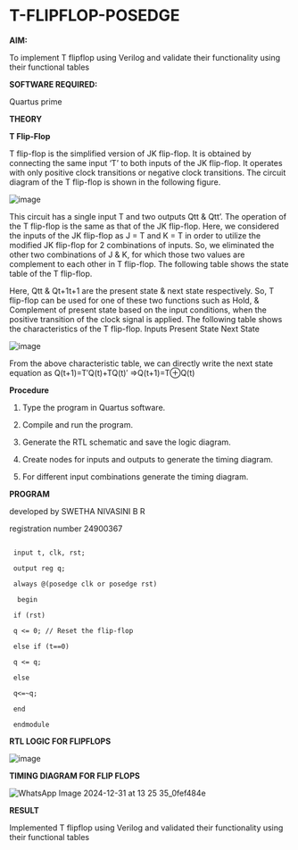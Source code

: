 # T-FLIPFLOP-POSEDGE

**AIM:**

To implement  T flipflop using Verilog and validate their functionality using their functional tables

**SOFTWARE REQUIRED:**

Quartus prime

**THEORY**

**T Flip-Flop**

T flip-flop is the simplified version of JK flip-flop. It is obtained by connecting the same input ‘T’ to both inputs of the JK flip-flop. It operates with only positive clock transitions or negative clock transitions. The circuit diagram of the T flip-flop is shown in the following figure.

![image](https://github.com/naavaneetha/T-FLIPFLOP-POSEDGE/assets/154305477/458a68fe-2d08-4a9d-ac4f-7ae0480ce0bd)

 
This circuit has a single input T and two outputs Qtt & Qtt’. The operation of the T flip-flop is the same as that of the JK flip-flop. Here, we considered the inputs of the JK flip-flop as J = T and K = T in order to utilize the modified JK flip-flop for 2 combinations of inputs. So, we eliminated the other two combinations of J & K, for which those two values are complement to each other in T flip-flop. The following table shows the state table of the T flip-flop.

Here, Qtt & Qt+1t+1 are the present state & next state respectively. So, T flip-flop can be used for one of these two functions such as Hold, & Complement of present state based on the input conditions, when the positive transition of the clock signal is applied. The following table shows the characteristics of the T flip-flop. Inputs Present State Next State

![image](https://github.com/naavaneetha/T-FLIPFLOP-POSEDGE/assets/154305477/cdd7fb32-539f-4b66-bb8d-f305a153c886)

 
From the above characteristic table, we can directly write the next state equation as Q(t+1)=T′Q(t)+TQ(t)′ ⇒Q(t+1)=T⊕Q(t)

**Procedure**


1. Type the program in Quartus software.

2. Compile and run the program.

3. Generate the RTL schematic and save the logic diagram.

4. Create nodes for inputs and outputs to generate the timing diagram.

5. For different input combinations generate the timing diagram.


**PROGRAM**

developed by SWETHA NIVASINI B R 



registration number 24900367



   ``` module t_ff_ (t, clk, rst, q);
    
    input t, clk, rst;
    
    output reg q;

    always @(posedge clk or posedge rst) 
    
     begin
     
    if (rst)
    
    q <= 0; // Reset the flip-flop
    
    else if (t==0)
    
    q <= q; 
    
    else
    
    q<=~q;
    
    end
    
    endmodule
```






**RTL LOGIC FOR FLIPFLOPS**







![image](https://github.com/user-attachments/assets/2780c943-41e3-407c-bf58-d7a9e7d95b1f)







**TIMING DIAGRAM FOR FLIP FLOPS**






![WhatsApp Image 2024-12-31 at 13 25 35_0fef484e](https://github.com/user-attachments/assets/de35cb67-f430-4a7d-bb62-6f6f3e3006b3)



**RESULT**



Implemented T flipflop using Verilog and validated their functionality using their functional tables
